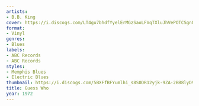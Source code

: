 ```yaml
---
artists:
- B.B. King
cover: https://i.discogs.com/LT4gu7bhdfYyelErMGzSaoLFVqTXluJhVePOTCSgn8s/rs:fit/g:sm/q:90/h:600/w:599/czM6Ly9kaXNjb2dz/LWRhdGFiYXNlLWlt/YWdlcy9SLTc0ODY4/NzctMTQ0MjQ4MTA1/MS00NDEzLmpwZWc.jpeg
format:
- Vinyl
genres:
- Blues
labels:
- ABC Records
- ABC Records
styles:
- Memphis Blues
- Electric Blues
thumbnail: https://i.discogs.com/5BXFfBFYumlhi_s8S0DR12yjk-9ZA-2BB8lyDVa5rlI/rs:fit/g:sm/q:40/h:150/w:150/czM6Ly9kaXNjb2dz/LWRhdGFiYXNlLWlt/YWdlcy9SLTc0ODY4/NzctMTQ0MjQ4MTA1/MS00NDEzLmpwZWc.jpeg
title: Guess Who
year: 1972
---
```

